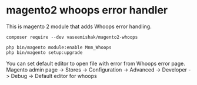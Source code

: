 # magento2 whoops error handler

This is magento 2 module that adds Whoops error handling.

    composer require --dev vaseemishak/magento2-whoops

    php bin/magento module:enable Mnm_Whoops
    php bin/magento setup:upgrade

You can set default editor to open file with error from Whoops error page.
    Magento admin page -> Stores -> Configuration -> Advanced -> Developer -> Debug -> Default editor for whoops
